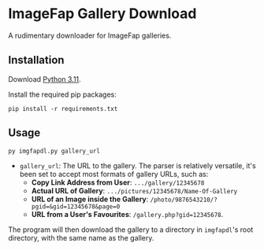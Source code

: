 # ImageFap Gallery Download

A rudimentary downloader for ImageFap galleries. 

## Installation
Download [Python 3.11](https://www.python.org/downloads/).

Install the required pip packages:
```
pip install -r requirements.txt
```

## Usage
```
py imgfapdl.py gallery_url
```

- `gallery_url`: The URL to the gallery. The parser is relatively versatile, it's been set to accept most formats of gallery URLs, such as:
    - **Copy Link Address from User**: `.../gallery/12345678`
    - **Actual URL of Gallery**: `.../pictures/12345678/Name-Of-Gallery`
    - **URL of an Image inside the Gallery**: `/photo/9876543210/?pgid=&gid=12345678&page=0`
    - **URL from a User's Favourites**: `/gallery.php?gid=12345678`.
    
The program will then download the gallery to a directory in `imgfapdl`'s root directory, with the same name as the gallery.
